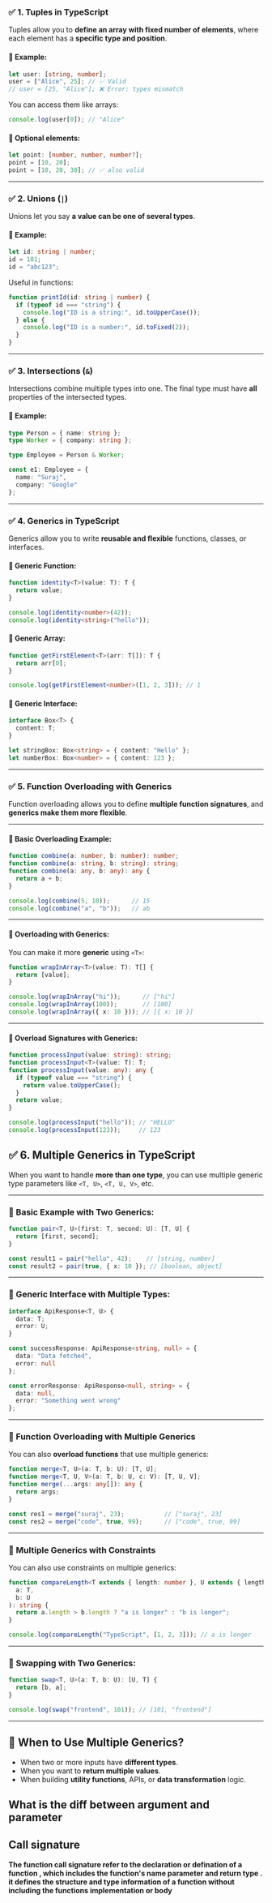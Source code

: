 ### ✅ 1. **Tuples in TypeScript**

Tuples allow you to **define an array with fixed number of elements**, where each element has a **specific type and position**.

#### 🔸 Example:

```ts
let user: [string, number];
user = ["Alice", 25]; // ✅ Valid
// user = [25, "Alice"]; ❌ Error: types mismatch
```

You can access them like arrays:

```ts
console.log(user[0]); // "Alice"
```

#### 🔹 Optional elements:

```ts
let point: [number, number, number?];
point = [10, 20];
point = [10, 20, 30]; // ✅ also valid
```

---

### ✅ 2. **Unions (`|`)**

Unions let you say **a value can be one of several types**.

#### 🔸 Example:

```ts
let id: string | number;
id = 101;
id = "abc123";
```

Useful in functions:

```ts
function printId(id: string | number) {
  if (typeof id === "string") {
    console.log("ID is a string:", id.toUpperCase());
  } else {
    console.log("ID is a number:", id.toFixed(2));
  }
}

```

---

### ✅ 3. **Intersections (`&`)**

Intersections combine multiple types into one. The final type must have **all** properties of the intersected types.

#### 🔸 Example:

```ts
type Person = { name: string };
type Worker = { company: string };

type Employee = Person & Worker;

const e1: Employee = {
  name: "Suraj",
  company: "Google"
};
```

---

### ✅ 4. **Generics in TypeScript**

Generics allow you to write **reusable and flexible** functions, classes, or interfaces.

#### 🔸 Generic Function:

```ts
function identity<T>(value: T): T {
  return value;
}

console.log(identity<number>(42));
console.log(identity<string>("hello"));
```

#### 🔹 Generic Array:

```ts
function getFirstElement<T>(arr: T[]): T {
  return arr[0];
}

console.log(getFirstElement<number>([1, 2, 3])); // 1
```

#### 🔸 Generic Interface:

```ts
interface Box<T> {
  content: T;
}

let stringBox: Box<string> = { content: "Hello" };
let numberBox: Box<number> = { content: 123 };
```

---

### ✅ 5. **Function Overloading with Generics**

Function overloading allows you to define **multiple function signatures**, and **generics make them more flexible**.

---

#### 🔹 Basic Overloading Example:

```ts
function combine(a: number, b: number): number;
function combine(a: string, b: string): string;
function combine(a: any, b: any): any {
  return a + b;
}

console.log(combine(5, 10));      // 15
console.log(combine("a", "b"));   // ab
```

---

#### 🔸 Overloading with Generics:

You can make it more **generic** using `<T>`:

```ts
function wrapInArray<T>(value: T): T[] {
  return [value];
}

console.log(wrapInArray("hi"));      // ["hi"]
console.log(wrapInArray(100));       // [100]
console.log(wrapInArray({ x: 10 })); // [{ x: 10 }]
```

---

#### 🔹 Overload Signatures with Generics:

```ts
function processInput(value: string): string;
function processInput<T>(value: T): T;
function processInput(value: any): any {
  if (typeof value === "string") {
    return value.toUpperCase();
  }
  return value;
}

console.log(processInput("hello")); // "HELLO"
console.log(processInput(123));     // 123
```



## ✅ 6. **Multiple Generics in TypeScript**

When you want to handle **more than one type**, you can use multiple generic type parameters like `<T, U>`, `<T, U, V>`, etc.

---

### 🔸 Basic Example with Two Generics:

```ts
function pair<T, U>(first: T, second: U): [T, U] {
  return [first, second];
}

const result1 = pair("hello", 42);    // [string, number]
const result2 = pair(true, { x: 10 }); // [boolean, object]
```

---

### 🔸 Generic Interface with Multiple Types:

```ts
interface ApiResponse<T, U> {
  data: T;
  error: U;
}

const successResponse: ApiResponse<string, null> = {
  data: "Data fetched",
  error: null
};

const errorResponse: ApiResponse<null, string> = {
  data: null,
  error: "Something went wrong"
};
```

---

### 🔸 Function Overloading with Multiple Generics

You can also **overload functions** that use multiple generics:

```ts
function merge<T, U>(a: T, b: U): [T, U];
function merge<T, U, V>(a: T, b: U, c: V): [T, U, V];
function merge(...args: any[]): any {
  return args;
}

const res1 = merge("suraj", 23);           // ["suraj", 23]
const res2 = merge("code", true, 99);      // ["code", true, 99]
```

---

### 🔹 Multiple Generics with Constraints

You can also use constraints on multiple generics:

```ts
function compareLength<T extends { length: number }, U extends { length: number }>(
  a: T,
  b: U
): string {
  return a.length > b.length ? "a is longer" : "b is longer";
}

console.log(compareLength("TypeScript", [1, 2, 3])); // a is longer
```

---

### 🔹 Swapping with Two Generics:

```ts
function swap<T, U>(a: T, b: U): [U, T] {
  return [b, a];
}

console.log(swap("frontend", 101)); // [101, "frontend"]
```

---

## 🧠 When to Use Multiple Generics?

* When two or more inputs have **different types**.
* When you want to **return multiple values**.
* When building **utility functions**, APIs, or **data transformation** logic.



## What is the diff between argument and parameter 



##  Call signature
**The function call signature refer  to the declaration or defination of a function , which includes the function's name parameter and return type . it defines the structure and type information of a function without including the functions implementation or body**
